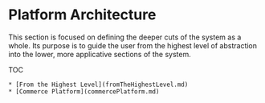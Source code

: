 # Platform Architecture

This section is focused on defining the deeper cuts of the system as a whole. Its purpose is to guide the user from the highest level of abstraction into the lower, more applicative sections of the system.

TOC

    * [From the Highest Level](fromTheHighestLevel.md)
    * [Commerce Platform](commercePlatform.md)